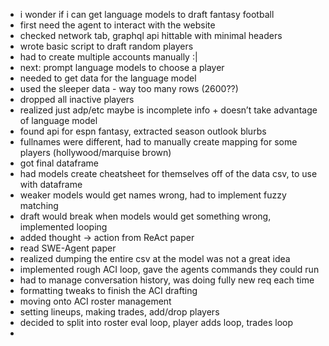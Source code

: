 - i wonder if i can get language models to draft fantasy football
- first need the agent to interact with the website
- checked network tab, graphql api hittable with minimal headers
- wrote basic script to draft random players
- had to create multiple accounts manually :|
- next: prompt language models to choose a player
- needed to get data for the language model
- used the sleeper data - way too many rows (2600??)
- dropped all inactive players
- realized just adp/etc maybe is incomplete info + doesn’t take advantage of language model
- found api for espn fantasy, extracted season outlook blurbs
- fullnames were different, had to manually create mapping for some players (hollywood/marquise brown)
- got final dataframe
- had models create cheatsheet for themselves off of the data csv, to use with dataframe
- weaker models would get names wrong, had to implement fuzzy matching
- draft would break when models would get something wrong, implemented looping 
- added thought -> action from ReAct paper
- read SWE-Agent paper
- realized dumping the entire csv at the model was not a great idea
- implemented rough ACI loop, gave the agents commands they could run
- had to manage conversation history, was doing fully new req each time
- formatting tweaks to finish the ACI drafting
- moving onto ACI roster management
- setting lineups, making trades, add/drop players
- decided to split into roster eval loop, player adds loop, trades loop
- 
